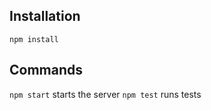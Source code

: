 


## Installation

`npm install`

## Commands

`npm start` starts the server
`npm test` runs tests
